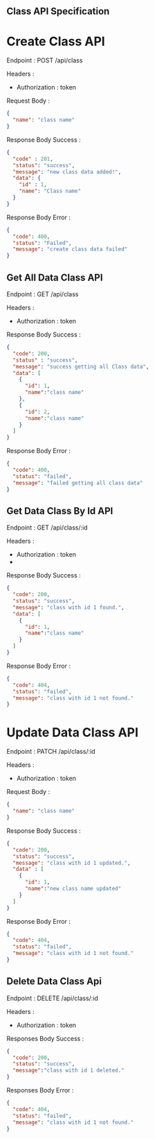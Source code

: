 ## Class API Specification

# Create Class API
Endpoint : POST /api/class

Headers :

- Authorization : token

Request Body : 
```json
{
  "name": "class name"
}
```
Response Body Success :

```json
{
  "code" : 201,
  "status": "success",
  "message": "new class data added!",
  "data": {
    "id" : 1,
    "name": "Class name"
  }
}
```
Response Body Error :

```json
{
  "code": 400,
  "status": "Failed",
  "message": "create class data failed"
}
```

## Get All Data Class API 
Endpoint : GET /api/class

Headers :

- Authorization : token

Response Body Success :
```json
{
  "code": 200,
  "status" : "success",
  "message": "success getting all Class data",
  "data": [
    {
      "id": 1,
      "name":"class name"
    },
    {
      "id": 2,
      "name":"class name"
    }
  ]
}
```
Response Body Error :
```json
{
  "code": 400,
  "status": "failed",
  "message": "failed getting all class data"
}
```
## Get Data Class By Id API 
Endpoint : GET /api/class/:id

Headers :

- Authorization : token
- 
Response Body Success :

```json
{
  "code": 200,
  "status": "success",
  "message": "class with id 1 found.",
  "data": [
    {
      "id": 1,
      "name":"class name"
    }
  ]
}
```
Response Body Error :
```json
{
  "code": 404,
  "status": "failed",
  "message": "class with id 1 not found."
}
```
# Update Data Class API
Endpoint : PATCH /api/class/:id

Headers :
- Authorization : token

Request Body : 
```json
{
  "name": "class name"
}
```
Response Body Success :

```json
{
  "code": 200,
  "status": "success",
  "message": "class with id 1 updated.",
  "data" : [
    {
      "id": 1,
      "name":"new class name updated"
    }
  ]
}
```
Response Body Error :
```json
{
  "code": 404,
  "status": "failed",
  "message": "class with id 1 not found."
}
```
## Delete Data Class Api
Endpoint : DELETE /api/class/:id

Headers :
- Authorization : token

Responses Body Success : 
```json
{
  "code": 200,
  "status": "success",
  "message":"class with id 1 deleted."
}
```

Responses Body Error :
```json
{
  "code": 404,
  "status": "failed",
  "message": "class with id 1 not found."
}
```